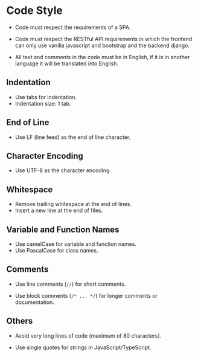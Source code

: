 # Code Style
- Code must respect the requirements of a SPA.

- Code must respect the RESTful API requirements in which the frontend can only use vanilla javascript and bootstrap and the backend django.

- All text and comments in the code must be in English, if it is in another language it will be translated into English.

## Indentation
- Use tabs for indentation.
- Indentation size: 1 tab.

## End of Line
- Use LF (line feed) as the end of line character.

## Character Encoding
- Use UTF-8 as the character encoding.

## Whitespace
- Remove trailing whitespace at the end of lines.
- Insert a new line at the end of files.

## Variable and Function Names
- Use camelCase for variable and function names.
- Use PascalCase for class names.

## Comments
- Use line comments (`//`) for short comments.

- Use block comments (`/* ... */`) for longer comments or documentation.

## Others
- Avoid very long lines of code (maximum of 80 characters).

- Use single quotes for strings in JavaScript/TypeScript.
